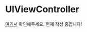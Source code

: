 # UIViewController
[여기서](https://www.notion.so/taeknology/UIViewController-in-UIKit-96fa0bdd1f6d4330b6aaedfe37f9698d) 확인해주세요.
현재 작성 중입니다!
